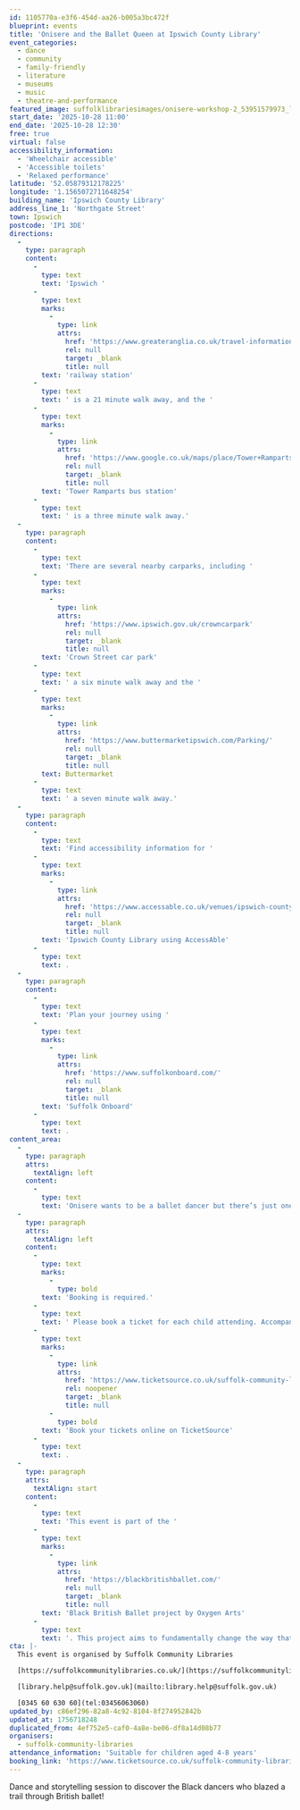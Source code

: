 ```yaml
---
id: 1105770a-e3f6-454d-aa26-b005a3bc472f
blueprint: events
title: 'Onisere and the Ballet Queen at Ipswich County Library'
event_categories:
  - dance
  - community
  - family-friendly
  - literature
  - museums
  - music
  - theatre-and-performance
featured_image: suffolklibrariesimages/onisere-workshop-2_53951579973_l.jpg
start_date: '2025-10-28 11:00'
end_date: '2025-10-28 12:30'
free: true
virtual: false
accessibility_information:
  - 'Wheelchair accessible'
  - 'Accessible toilets'
  - 'Relaxed performance'
latitude: '52.05879312178225'
longitude: '1.1565072711648254'
building_name: 'Ipswich County Library'
address_line_1: 'Northgate Street'
town: Ipswich
postcode: 'IP1 3DE'
directions:
  -
    type: paragraph
    content:
      -
        type: text
        text: 'Ipswich '
      -
        type: text
        marks:
          -
            type: link
            attrs:
              href: 'https://www.greateranglia.co.uk/travel-information/station-information/ips'
              rel: null
              target: _blank
              title: null
        text: 'railway station'
      -
        type: text
        text: ' is a 21 minute walk away, and the '
      -
        type: text
        marks:
          -
            type: link
            attrs:
              href: 'https://www.google.co.uk/maps/place/Tower+Ramparts+bus+station/@52.0590456,1.1530657,17z/data=!4m23!1m16!4m15!1m6!1m2!1s0x47d9a1d34396d717:0xe270c06e32b8a13f!2sTower+Ramparts+bus+station,+Ipswich!2m2!1d1.154715!2d52.059341!1m6!1m2!1s0x47d9a1d4b1ce6d1f:0xd66f77daa10f45b6!2sCounty+Library,+Northgate+St,+Ipswich+IP1+3DE!2m2!1d1.1565145!2d52.0587199!3e2!3m5!1s0x47d9a1d34396d717:0xe270c06e32b8a13f!8m2!3d52.059341!4d1.154715!16s%2Fg%2F1q67cvcv8?entry=ttu'
              rel: null
              target: _blank
              title: null
        text: 'Tower Ramparts bus station'
      -
        type: text
        text: ' is a three minute walk away.'
  -
    type: paragraph
    content:
      -
        type: text
        text: 'There are several nearby carparks, including '
      -
        type: text
        marks:
          -
            type: link
            attrs:
              href: 'https://www.ipswich.gov.uk/crowncarpark'
              rel: null
              target: _blank
              title: null
        text: 'Crown Street car park'
      -
        type: text
        text: ' a six minute walk away and the '
      -
        type: text
        marks:
          -
            type: link
            attrs:
              href: 'https://www.buttermarketipswich.com/Parking/'
              rel: null
              target: _blank
              title: null
        text: Buttermarket
      -
        type: text
        text: ' a seven minute walk away.'
  -
    type: paragraph
    content:
      -
        type: text
        text: 'Find accessibility information for '
      -
        type: text
        marks:
          -
            type: link
            attrs:
              href: 'https://www.accessable.co.uk/venues/ipswich-county-library'
              rel: null
              target: _blank
              title: null
        text: 'Ipswich County Library using AccessAble'
      -
        type: text
        text: .
  -
    type: paragraph
    content:
      -
        type: text
        text: 'Plan your journey using '
      -
        type: text
        marks:
          -
            type: link
            attrs:
              href: 'https://www.suffolkonboard.com/'
              rel: null
              target: _blank
              title: null
        text: 'Suffolk Onboard'
      -
        type: text
        text: .
content_area:
  -
    type: paragraph
    attrs:
      textAlign: left
    content:
      -
        type: text
        text: 'Onisere wants to be a ballet dancer but there’s just one problem: she’s black and she’s never seen any other ballet dancers who look like her. Enter, the ballet queen, Sandie Mae, who takes Onisere, and her annoying, football mad little brother Tayo, on a fantastical journey through the history of Black British ballet. A journey that begins in 1940s London, and takes in Glasgow, New York, Paris, Los Angeles and Johannesburg before landing back in the UK.'
  -
    type: paragraph
    attrs:
      textAlign: left
    content:
      -
        type: text
        marks:
          -
            type: bold
        text: 'Booking is required.'
      -
        type: text
        text: ' Please book a ticket for each child attending. Accompanying adults don’t need to book. '
      -
        type: text
        marks:
          -
            type: link
            attrs:
              href: 'https://www.ticketsource.co.uk/suffolk-community-libraries/onisere-and-the-ballet-queen-at-ipswich-county-library/2025-10-28/11:00/t-pqpggoa'
              rel: noopener
              target: _blank
              title: null
          -
            type: bold
        text: 'Book your tickets online on TicketSource'
      -
        type: text
        text: .
  -
    type: paragraph
    attrs:
      textAlign: start
    content:
      -
        type: text
        text: 'This event is part of the '
      -
        type: text
        marks:
          -
            type: link
            attrs:
              href: 'https://blackbritishballet.com/'
              rel: null
              target: _blank
              title: null
        text: 'Black British Ballet project by Oxygen Arts'
      -
        type: text
        text: '. This project aims to fundamentally change the way that ballet is seen and operates in Britain. They are creating a range of products and activities to share the hidden history of black dancers in British ballet, bringing ballet to new and diverse audiences and driving change in the industry.'
cta: |-
  This event is organised by Suffolk Community Libraries

  [https://suffolkcommunitylibraries.co.uk/](https://suffolkcommunitylibraries.co.uk/) 

  [library.help@suffolk.gov.uk](mailto:library.help@suffolk.gov.uk)

  [0345 60 630 60](tel:03456063060)
updated_by: c86ef296-82a8-4c92-8104-8f274952842b
updated_at: 1756718248
duplicated_from: 4ef752e5-caf0-4a8e-be06-df8a14d08b77
organisers:
  - suffolk-community-libraries
attendance_information: 'Suitable for children aged 4-8 years'
booking_link: 'https://www.ticketsource.co.uk/suffolk-community-libraries/onisere-and-the-ballet-queen-at-ipswich-county-library/2025-10-28/11:00/t-pqpggoa'
---
```

Dance and storytelling session to discover the Black dancers who blazed a trail through British ballet!